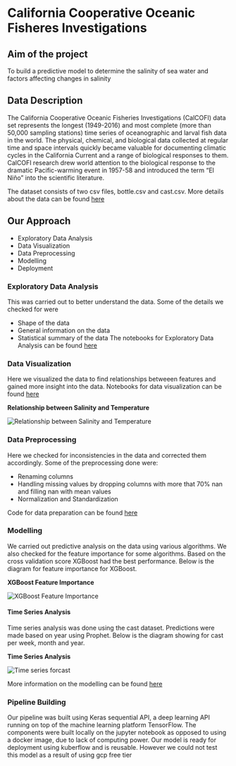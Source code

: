 # California Cooperative Oceanic Fisheres Investigations

## Aim of the project

To build a predictive model to determine the salinity of sea water and factors affecting changes in salinity

## Data Description


The California Cooperative Oceanic Fisheries Investigations (CalCOFI) data set represents the longest (1949-2016) and most complete (more than 50,000 sampling stations) time series of oceanographic and larval fish data in the world. The physical, chemical, and biological data collected at regular time and space intervals quickly became valuable for documenting climatic cycles in the California Current and a range of biological responses to them. CalCOFI research drew world attention to the biological response to the dramatic Pacific-warming event in 1957-58 and introduced the term “El Niño” into the scientific literature.

The dataset consists of two csv files, bottle.csv and cast.csv. More details about the data can be found [here](https://github.com/HamoyeHQ/09-water-salinity/tree/master/data)

## Our Approach

  * Exploratory Data Analysis
  * Data Visualization
  * Data Preprocessing
  * Modelling
  * Deployment
  
### Exploratory Data Analysis
This was carried out to  better understand the data. Some of the details we checked for were 
  * Shape of the data
  * General information on the data
  * Statistical summary of the data
The notebooks for Exploratory Data Analysis can be found [here](https://github.com/HamoyeHQ/09-water-salinity/tree/master/Data%20Visualization%20and%20EDA)
### Data Visualization

Here we visualized the data to find relationships betweeen features and gained more insight into the data. Notebooks for data visualization can be found [here](https://github.com/HamoyeHQ/09-water-salinity/tree/master/Data%20Visualization%20and%20EDA)

**Relationship between Salinity and Temperature**

![Relationship between Salinity and Temperature](https://github.com/Justus-coded/09-water-salinity/blob/master/images/sal%20vs%20temp.jpg)

### Data Preprocessing
Here we checked for inconsistencies in the data and corrected them accordingly. Some of the preprocessing done were:
 * Renaming columns
 * Handling missing values by dropping columns with more that 70% nan and filling nan with mean values
 * Normalization and Standardization
 
 Code for data preparation can be found [here](https://github.com/HamoyeHQ/09-water-salinity/tree/master/data)

### Modelling
We carried out predictive analysis on the data using various algorithms. We also checked for the feature importance for some algorithms. Based on the cross validation score XGBoost had the best performance. Below is the diagram for feature importance for XGBoost.

**XGBoost Feature Importance**

![XGBoost Feature Importance](https://github.com/Justus-coded/09-water-salinity/blob/master/images/Feature%20importance.JPG)

#### Time Series Analysis
Time series analysis was done using the cast dataset. Predictions were made based on year using Prophet. Below is the diagram showing for cast per week, month and year.

**Time Series Analysis**

![Time series forcast](https://github.com/Justus-coded/09-water-salinity/blob/master/images/TS%202.JPG)

More information on the modelling can be found [here](https://github.com/HamoyeHQ/09-water-salinity/tree/master/model)

### Pipeline Building
Our pipeline was built using Keras sequential API, a deep learning API running on top of the machine learning platform TensorFlow. The components were built locally on the jupyter notebook as opposed to using a docker image, due to lack of computing power. Our model is ready for deployment using kuberflow and is reusable. However we could not test this model as a result of using gcp free tier




